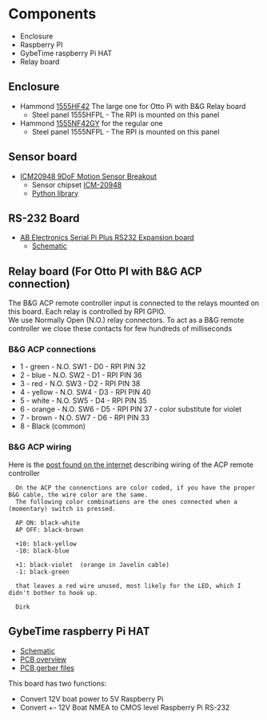 # Components
- Enclosure
- Raspberry PI
- GybeTime raspberry Pi HAT
- Relay board

## Enclosure 

- Hammond [1555HF42](1555HF42GY.pdf) The large one for Otto Pi with B&G Relay board 
  - Steel panel 1555HFPL - The RPI is mounted on this panel
- Hammond [1555NF42GY](1555NF42.pdf) for the regular one
  - Steel panel 1555NFPL - The RPI is mounted on this panel

## Sensor board 
- [ICM20948 9DoF Motion Sensor Breakout](https://shop.pimoroni.com/products/icm20948)
  - Sensor chipset [ICM-20948](DS-000189-ICM-20948-v1.3.pdf)
  - [Python library](https://github.com/pimoroni/icm20948-python)    

## RS-232 Board
- [AB Electronics  Serial Pi Plus RS232 Expansion board](https://www.abelectronics.co.uk/p/51/serial-pi-plus)
  - [Schematic](schematic-serial-pi-plus.pdf) 

## Relay board (For Otto PI with B&G ACP connection) 
The B&G ACP remote controller input is connected to the relays 
mounted on this board. Each relay is controlled by RPI GPIO.   
We use Normally Open (N.O.) relay connectors. 
To act as a B&G remote controller we close these contacts for few hundreds of milliseconds  

### B&G ACP connections

- 1 - green - N.O. SW1  - D0 - RPI PIN 32
- 2 - blue  - N.O. SW2  - D1  - RPI PIN 36
- 3 - red  - N.O. SW3  - D2  - RPI PIN 38
- 4 - yellow  - N.O. SW4 - D3  - RPI PIN 40
- 5 - white  - N.O. SW5 - D4  - RPI PIN 35  
- 6 - orange  - N.O. SW6 - D5  - RPI PIN 37 - color substitute for violet
- 7 - brown  - N.O. SW7 - D6  - RPI PIN 33
- 8 - Black (common) 

### B&G ACP wiring

Here is the [post found on the internet](https://www.cruisersforum.com/forums/f116/b-and-g-h1000-pilot-handheld-wires-meaning-78713.html)
describing wiring of the ACP remote controller    

```  
  On the ACP the connenctions are color coded, if you have the proper B&G cable, the wire color are the same.
  The following color combinations are the ones connected when a (momentary) switch is pressed.
  
  AP ON: black-white
  AP OFF: black-brown
  
  +10: black-yellow
  -10: black-blue
  
  +1: black-violet  (orange in Javelin cable)
  -1: black-green
  
  that leaves a red wire unused, most likely for the LED, which I didn't bother to hook up.
  
  Dirk
```

## GybeTime raspberry Pi HAT

- [Schematic](gybetime_schem.pdf) 
- [PCB overview](gybetime_pcb.png) 
- [PCB gerber files](gybetime-gerber)

This board has two functions:

- Convert 12V boat power to 5V Raspberry Pi
- Convert +- 12V Boat NMEA to CMOS level Raspberry Pi RS-232 

